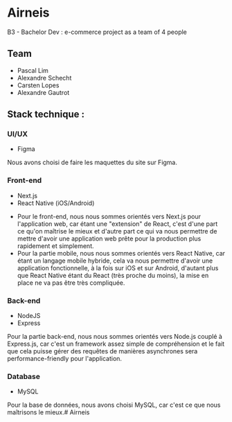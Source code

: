# Airneis

B3 - Bachelor Dev : e-commerce project as a team of 4 people

## Team

- Pascal Lim
- Alexandre Schecht
- Carsten Lopes
- Alexandre Gautrot

## Stack technique :

### UI/UX

- Figma

Nous avons choisi de faire les maquettes du site sur Figma.

### Front-end

- Next.js
- React Native (iOS/Android)

* Pour le front-end, nous nous sommes orientés vers Next.js pour l'application web, car étant une "extension" de React, c'est d'une part ce qu'on maîtrise le mieux et d'autre part ce qui va nous permettre de mettre d'avoir une application web prête pour la production plus rapidement et simplement.
* Pour la partie mobile, nous nous sommes orientés vers React Native, car étant un langage mobile hybride, cela va nous permettre d'avoir une application fonctionnelle, à la fois sur iOS et sur Android, d'autant plus que React Native étant du React (très proche du moins), la mise en place ne va pas être très compliquée.

### Back-end

- NodeJS
- Express

Pour la partie back-end, nous nous sommes orientés vers Node.js couplé à Express.js, car c'est un framework assez simple de compréhension et le fait que cela puisse gérer des requêtes de manières asynchrones sera performance-friendly pour l'application.

### Database

- MySQL

Pour la base de données, nous avons choisi MySQL, car c'est ce que nous maîtrisons le mieux.# Airneis
